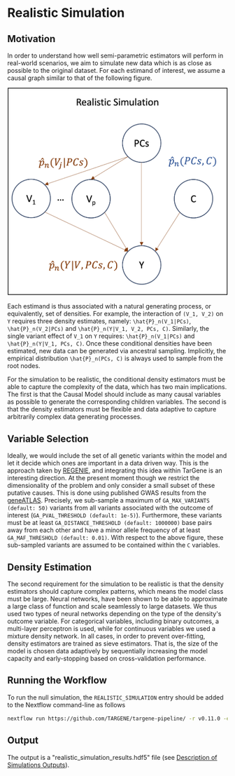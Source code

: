 # Realistic Simulation

## Motivation

In order to understand how well semi-parametric estimators will perform in real-world scenarios, we aim to simulate new data which is as close as possible to the original dataset. For each estimand of interest, we assume a causal graph similar to that of the following figure.

![Realistic Simulation](../assets/realistic_simulation.png)

Each estimand is thus associated with a natural generating process, or equivalently, set of densities. For example, the interaction of ``(V_1, V_2)`` on ``Y`` requires three density estimates, namely: ``\hat{P}_n(V_1|PCs)``, ``\hat{P}_n(V_2|PCs)`` and ``\hat{P}_n(Y|V_1, V_2, PCs, C)``. Similarly, the single variant effect of ``V_1`` on ``Y`` requires: ``\hat{P}_n(V_1|PCs)`` and ``\hat{P}_n(Y|V_1, PCs, C)``. Once these conditional densities have been estimated, new data can be generated via ancestral sampling. Implicitly, the empirical distribution ``\hat{P}_n(PCs, C)`` is always used to sample from the root nodes.

For the simulation to be realistic, the conditional density estimators must be able to capture the complexity of the data, which has two main implications. The first is that the Causal Model should include as many causal variables as possible to generate the corresponding children variables. The second is that the density estimators must be flexible and data adaptive to capture arbitrarily complex data generating processes.

## Variable Selection

Ideally, we would include the set of all genetic variants within the model and let it decide which ones are important in a data driven way. This is the approach taken by [REGENIE](https://rgcgithub.github.io/regenie/), and integrating this idea within TarGene is an interesting direction. At the present moment though we restrict the dimensionality of the problem and only consider a small subset of these putative causes. This is done using published GWAS results from the [geneATLAS](http://geneatlas.roslin.ed.ac.uk/). Precisely, we sub-sample a maximum of `GA_MAX_VARIANTS (default: 50)` variants from all variants associated with the outcome of interest (`GA_PVAL_THRESHOLD (default: 1e-5)`). Furthermore, these variants must be at least `GA_DISTANCE_THRESHOLD (default: 1000000)` base pairs away from each other and have a minor allele frequency of at least `GA_MAF_THRESHOLD (default: 0.01)`. With respect to the above figure, these sub-sampled variants are assumed to be contained within the ``C`` variables.

## Density Estimation

The second requirement for the simulation to be realistic is that the density estimators should capture complex patterns, which means the model class must be large. Neural networks, have been shown to be able to approximate a large class of function and scale seamlessly to large datasets. We thus used two types of neural networks depending on the type of the density's outcome variable. For categorical variables, including binary outcomes, a multi-layer perceptron is used, while for continuous variables we used a mixture density network. In all cases, in order to prevent over-fitting, density estimators are trained as sieve estimators. That is, the size of the model is chosen data adaptively by sequentially increasing the model capacity and early-stopping based on cross-validation performance.

## Running the Workflow

To run the null simulation, the `REALISTIC_SIMULATION` entry should be added to the Nextflow command-line as follows

```bash
nextflow run https://github.com/TARGENE/targene-pipeline/ -r v0.11.0 -entry REALISTIC_SIMULATION
```

## Output

The output is a "realistic\_simulation\_results.hdf5" file (see [Description of Simulations Outputs](@ref)).
